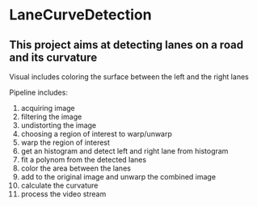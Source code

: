 # LaneCurveDetection

## This project aims at detecting lanes on a road and its curvature

Visual includes coloring the surface between the left and the right lanes

Pipeline includes:
1. acquiring image
2. filtering the image
3. undistorting the image
4. choosing a region of interest to warp/unwarp
5. warp the region of interest
6. get an histogram and detect left and right lane from histogram
7. fit a polynom from the detected lanes
8. color the area between the lanes
9. add to the original image and unwarp the combined image
10. calculate the curvature
11. process the video stream
